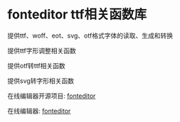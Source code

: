 fonteditor ttf相关函数库
==========

提供ttf、woff、eot、svg、otf格式字体的读取、生成和转换

提供ttf字形调整相关函数

提供otf转ttf相关函数

提供svg转字形相关函数


在线编辑器开源项目: [fonteditor](https://github.com/ecomfe/fonteditor)

在线编辑器: [fonteditor](http://font.baidu.com/)
